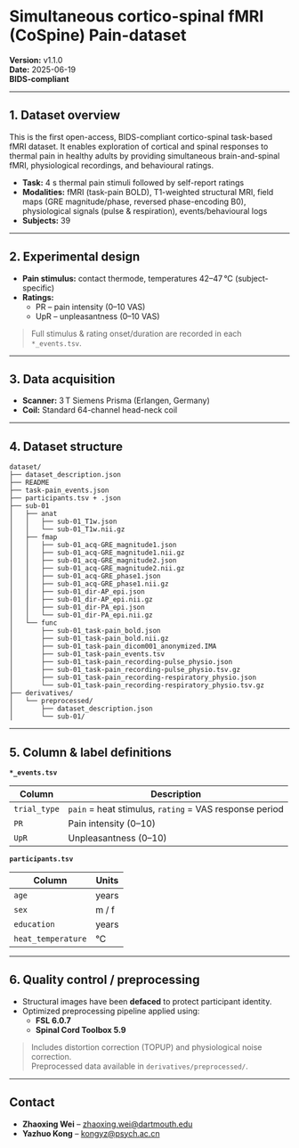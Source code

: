# Simultaneous cortico-spinal fMRI (CoSpine) Pain-dataset

**Version:** v1.1.0  
**Date:** 2025-06-19  
**BIDS-compliant**

---

## 1. Dataset overview

This is the first open-access, BIDS-compliant cortico-spinal task-based fMRI dataset. It enables exploration of cortical and spinal responses to thermal pain in healthy adults by providing simultaneous brain-and-spinal fMRI, physiological recordings, and behavioural ratings.

- **Task:** 4 s thermal pain stimuli followed by self-report ratings  
- **Modalities:** fMRI (task-pain BOLD), T1-weighted structural MRI, field maps (GRE magnitude/phase, reversed phase-encoding B0), physiological signals (pulse & respiration), events/behavioural logs
- **Subjects:** 39  

---

## 2. Experimental design

- **Pain stimulus:** contact thermode, temperatures 42–47 °C (subject-specific)  
- **Ratings:**  
  - PR – pain intensity (0–10 VAS)  
  - UpR – unpleasantness (0–10 VAS)

> Full stimulus & rating onset/duration are recorded in each `*_events.tsv`.

---

## 3. Data acquisition

- **Scanner:** 3 T Siemens Prisma (Erlangen, Germany)  
- **Coil:** Standard 64-channel head-neck coil

---

## 4. Dataset structure

```text
dataset/
├── dataset_description.json
├── README
├── task-pain_events.json
├── participants.tsv + .json
├── sub-01
│   ├── anat
│   │   ├── sub-01_T1w.json
│   │   └── sub-01_T1w.nii.gz
│   ├── fmap
│   │   ├── sub-01_acq-GRE_magnitude1.json
│   │   ├── sub-01_acq-GRE_magnitude1.nii.gz
│   │   ├── sub-01_acq-GRE_magnitude2.json
│   │   ├── sub-01_acq-GRE_magnitude2.nii.gz
│   │   ├── sub-01_acq-GRE_phase1.json
│   │   ├── sub-01_acq-GRE_phase1.nii.gz
│   │   ├── sub-01_dir-AP_epi.json
│   │   ├── sub-01_dir-AP_epi.nii.gz
│   │   ├── sub-01_dir-PA_epi.json
│   │   └── sub-01_dir-PA_epi.nii.gz
│   └── func
│       ├── sub-01_task-pain_bold.json
│       ├── sub-01_task-pain_bold.nii.gz
│       ├── sub-01_task-pain_dicom001_anonymized.IMA
│       ├── sub-01_task-pain_events.tsv
│       ├── sub-01_task-pain_recording-pulse_physio.json
│       ├── sub-01_task-pain_recording-pulse_physio.tsv.gz
│       ├── sub-01_task-pain_recording-respiratory_physio.json
│       └── sub-01_task-pain_recording-respiratory_physio.tsv.gz
├── derivatives/
│   └── preprocessed/
│       ├── dataset_description.json
│       └── sub-01/
```
---

## 5. Column & label definitions

**`*_events.tsv`**

| Column       | Description                          |
|--------------|--------------------------------------|
| `trial_type` | `pain` = heat stimulus, `rating` = VAS response period |
| `PR`         | Pain intensity (0–10)                |
| `UpR`        | Unpleasantness (0–10)                |

**`participants.tsv`**

| Column            | Units         |
|-------------------|---------------|
| `age`             | years         |
| `sex`             | m / f         |
| `education`       | years         |
| `heat_temperature` | °C           |

---

## 6. Quality control / preprocessing

- Structural images have been **defaced** to protect participant identity.  
- Optimized preprocessing pipeline applied using:
  - **FSL 6.0.7**
  - **Spinal Cord Toolbox 5.9**

> Includes distortion correction (TOPUP) and physiological noise correction.  
> Preprocessed data available in `derivatives/preprocessed/`.

---

## Contact

- **Zhaoxing Wei** – zhaoxing.wei@dartmouth.edu  
- **Yazhuo Kong** – kongyz@psych.ac.cn